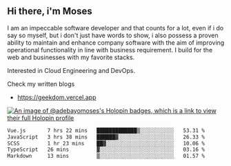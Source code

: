 ## Hi there, i'm Moses

I am an impeccable software developer and that counts for a lot, even if i do say so myself, but i don't just have words to show, i also possess a proven ability to maintain and enhance company software with the aim of improving operational functionality in line with business requirement. I build for the web and businesses with my favorite stacks.

Interested in Cloud Engineering and DevOps.

Check my written blogs
- https://geekdom.vercel.app

[![An image of @adebayomoses's Holopin badges, which is a link to view their full Holopin profile](https://holopin.me/adebayomoses)](https://holopin.io/@adebayomoses)

<!--START_SECTION:waka-->

```txt
Vue.js       7 hrs 22 mins   █████████████▒░░░░░░░░░░░   53.31 %
JavaScript   3 hrs 38 mins   ██████▓░░░░░░░░░░░░░░░░░░   26.33 %
SCSS         1 hr 23 mins    ██▓░░░░░░░░░░░░░░░░░░░░░░   10.06 %
TypeScript   26 mins         ▓░░░░░░░░░░░░░░░░░░░░░░░░   03.16 %
Markdown     13 mins         ▒░░░░░░░░░░░░░░░░░░░░░░░░   01.57 %
```

<!--END_SECTION:waka-->
